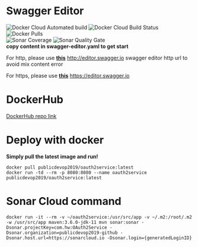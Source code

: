 # Swagger Editor
![Docker Cloud Automated build](https://img.shields.io/docker/cloud/automated/publicdevop2019/oauth2service.svg?style=flat-square)  ![Docker Cloud Build Status](https://img.shields.io/docker/cloud/build/publicdevop2019/oauth2service.svg?style=flat-square)  ![Docker Pulls](https://img.shields.io/docker/pulls/publicdevop2019/oauth2service.svg?style=flat-square)  
![Sonar Coverage](https://img.shields.io/sonar/https/sonarcloud.io/com.hw%3AOAuth2Service/coverage.svg?style=flat-square)  ![Sonar Quality Gate](https://img.shields.io/sonar/https/sonarcloud.io/com.hw%3AOAuth2Service/quality_gate.svg?style=flat-square)  
**copy content in swagger-editor.yaml to get start** 

For http, please use [**this**](http://editor.swagger.io) http://editor.swagger.io swagger editor http url to avoid mix content error   

For https, please use [**this**](https://editor.swagger.io) https://editor.swagger.io   
# DockerHub
[DockerHub repo link](https://hub.docker.com/r/publicdevop2019/oauth2service)
# Deploy with docker
**Simply pull the latest image and run!**  
```shell
docker pull publicdevop2019/oauth2service:latest  
docker run -td --rm -p 8080:8080 --name oauth2service publicdevop2019/oauth2service:latest  
```
# Sonar Cloud command
```shell
docker run -it --rm -v ~/oauth2service:/usr/src/app -v ~/.m2:/root/.m2 -w /usr/src/app maven:3.6.0-jdk-11 mvn sonar:sonar -Dsonar.projectKey=com.hw:OAuth2Service -Dsonar.organization=publicdevop2019-github -Dsonar.host.url=https://sonarcloud.io -Dsonar.login={generatedLoginID}
```
